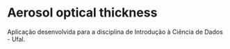 # Aerosol optical thickness

Aplicação desenvolvida para a disciplina de Introdução à Ciência de Dados - Ufal.
